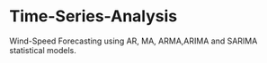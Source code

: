 # Time-Series-Analysis

Wind-Speed Forecasting using AR, MA, ARMA,ARIMA and SARIMA statistical models.
